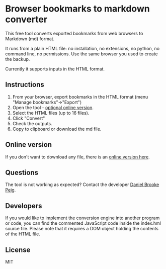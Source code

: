 # Browser bookmarks to markdown converter

This free tool converts exported bookmarks from web browsers to Markdown (md) format.

It runs from a plain HTML file: no installation, no extensions, no python, no command line, no permissions. Use the same browser you used to create the backup.

Currently it supports inputs in the HTML format.

## Instructions
1. From your browser, export bookmarks in the HTML format (menu "Manage bookmarks"->"Export")
2. Open the tool - [optional online version](https://www.danbp.org/bookmarks2md.html).
3. Select the HTML files (up to 16 files).
4. Click "Convert"
5. Check the outputs.
6. Copy to clipboard or download the md file.

## Online version
If you don't want to download any file, there is an [online version here](https://www.danbp.org/bookmarks2md.html).

## Questions
The tool is not working as expected? Contact the developer <a href="https://www.danbp.org">Daniel Brooke Peig</a>.

## Developers
If you would like to implement the conversion engine into another program or code, you can find the commented JavaScript code inside the index.hml source file. Please note that it requires a DOM object holding the contents of the HTML file.

## License
MIT
